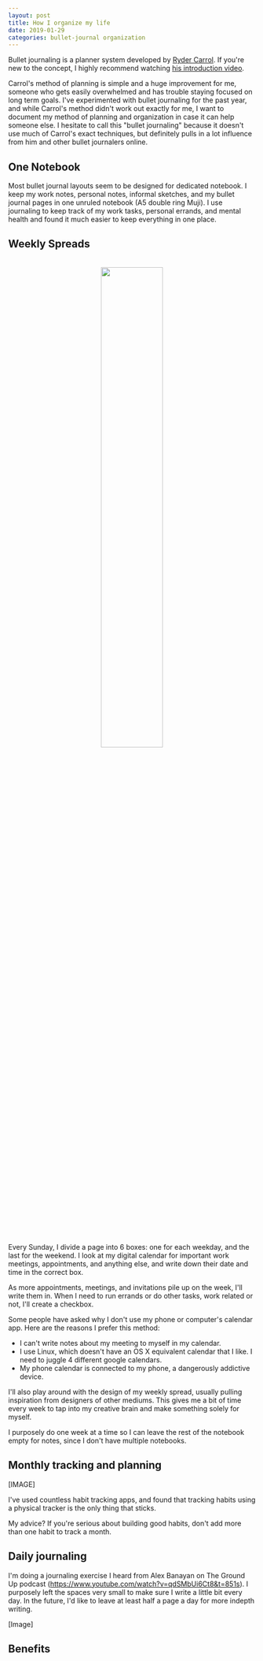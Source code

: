 ```yaml
---
layout: post
title: How I organize my life
date: 2019-01-29
categories: bullet-journal organization
---
```


Bullet journaling is a planner system developed by [Ryder Carrol](https://bulletjournal.com/).
If you're new to the concept, I highly recommend watching [his introduction video](https://www.youtube.com/watch?v=fm15cmYU0IM).

Carrol's method of planning is simple and a huge improvement for me, someone who gets easily overwhelmed and has trouble staying focused on long term goals.
I've experimented with bullet journaling for the past year, and while Carrol's method didn't work out exactly for me, I want to document my method of planning and organization in case it can help someone else.
I hesitate to call this "bullet journaling" because it doesn't use much of Carrol's exact techniques, but definitely pulls in a lot influence from him and other bullet journalers online.

## One Notebook

Most bullet journal layouts seem to be designed for dedicated notebook.
I keep my work notes, personal notes, informal sketches, and my bullet journal pages in one unruled notebook (A5 double ring Muji).
I use journaling to keep track of my work tasks, personal errands, and mental health and found it much easier to keep everything in one place.

## Weekly Spreads

<br />
<center>
<img src="{{site.url}}/assets/img/posts/weekly.jpg" width="50%" />
</center>
<br />

Every Sunday, I divide a page into 6 boxes: one for each weekday, and the last for the weekend.
I look at my digital calendar for important work meetings, appointments, and anything else, and write down their date and time in the correct box.

As more appointments, meetings, and invitations pile up on the week, I'll write them in.
When I need to run errands or do other tasks, work related or not, I'll create a checkbox.

Some people have asked why I don't use my phone or computer's calendar app. Here are the reasons I prefer this method:
- I can't write notes about my meeting to myself in my calendar.
- I use Linux, which doesn't have an OS X equivalent calendar that I like. I need to juggle 4 different google calendars.
- My phone calendar is connected to my phone, a dangerously addictive device.

I'll also play around with the design of my weekly spread, usually pulling inspiration from designers of other mediums.
This gives me a bit of time every week to tap into my creative brain and make something solely for myself.

I purposely do one week at a time so I can leave the rest of the notebook empty for notes, since I don't have multiple notebooks.

## Monthly tracking and planning

[IMAGE]

I've used countless habit tracking apps, and found that tracking habits using a physical tracker is the only thing that sticks.


My advice? If you're serious about building good habits, don't add more than one habit to track a month.

## Daily journaling

I'm doing a journaling exercise I heard from Alex Banayan on The Ground Up podcast (https://www.youtube.com/watch?v=qdSMbUi6Ct8&t=851s).
I purposely left the spaces very small to make sure I write a little bit every day.
In the future, I'd like to leave at least half a page a day for more indepth writing.

[Image]

## Benefits
